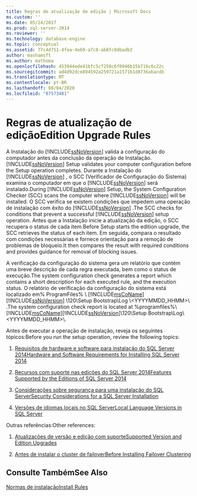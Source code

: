 ```yaml
---
title: Regras de atualização de edição | Microsoft Docs
ms.custom: ''
ms.date: 05/24/2017
ms.prod: sql-server-2014
ms.reviewer: ''
ms.technology: database-engine
ms.topic: conceptual
ms.assetid: 77c4d751-4fea-4e69-a7c8-ab8fc0dbadb2
author: mashamsft
ms.author: mathoma
ms.openlocfilehash: 453944ede41bfc5cf258c6f0946b15b716c6c22c
ms.sourcegitcommit: ad4d92dce894592a259721a1571b1d8736abacdb
ms.translationtype: MT
ms.contentlocale: pt-BR
ms.lasthandoff: 08/04/2020
ms.locfileid: "87573481"
---
```

# <a name="edition-upgrade-rules"></a><span data-ttu-id="ad177-102">Regras de atualização de edição</span><span class="sxs-lookup"><span data-stu-id="ad177-102">Edition Upgrade Rules</span></span>
  <span data-ttu-id="ad177-103">A Instalação do [!INCLUDE[ssNoVersion](../../includes/ssnoversion-md.md)] valida a configuração do computador antes da conclusão da operação de Instalação.</span><span class="sxs-lookup"><span data-stu-id="ad177-103">[!INCLUDE[ssNoVersion](../../includes/ssnoversion-md.md)] Setup validates your computer configuration before the Setup operation completes.</span></span> <span data-ttu-id="ad177-104">Durante a Instalação do [!INCLUDE[ssNoVersion](../../includes/ssnoversion-md.md)] , o SCC (Verificador de Configuração do Sistema) examina o computador em que o [!INCLUDE[ssNoVersion](../../includes/ssnoversion-md.md)] será instalado.</span><span class="sxs-lookup"><span data-stu-id="ad177-104">During [!INCLUDE[ssNoVersion](../../includes/ssnoversion-md.md)] Setup, the System Configuration Checker (SCC) scans the computer where [!INCLUDE[ssNoVersion](../../includes/ssnoversion-md.md)] will be installed.</span></span> <span data-ttu-id="ad177-105">O SCC verifica se existem condições que impedem uma operação de instalação com êxito do [!INCLUDE[ssNoVersion](../../includes/ssnoversion-md.md)] .</span><span class="sxs-lookup"><span data-stu-id="ad177-105">The SCC checks for conditions that prevent a successful [!INCLUDE[ssNoVersion](../../includes/ssnoversion-md.md)] setup operation.</span></span> <span data-ttu-id="ad177-106">Antes que a Instalação inicie a atualização da edição, o SCC recupera o status de cada item.</span><span class="sxs-lookup"><span data-stu-id="ad177-106">Before Setup starts the edition upgrade, the SCC retrieves the status of each item.</span></span> <span data-ttu-id="ad177-107">Em seguida, compara o resultado com condições necessárias e fornece orientação para a remoção de problemas de bloqueio.</span><span class="sxs-lookup"><span data-stu-id="ad177-107">It then compares the result with required conditions and provides guidance for removal of blocking issues.</span></span>  
  
 <span data-ttu-id="ad177-108">A verificação da configuração do sistema gera um relatório que contém uma breve descrição de cada regra executada, bem como o status de execução.</span><span class="sxs-lookup"><span data-stu-id="ad177-108">The system configuration check generates a report which contains a short description for each executed rule, and the execution status.</span></span> <span data-ttu-id="ad177-109">O relatório de verificação da configuração do sistema está localizado em% ProgramFiles% \\ [!INCLUDE[msCoName](../../includes/msconame-md.md)] [!INCLUDE[ssNoVersion](../../includes/ssnoversion-md.md)] \120\Setup Bootstrap\Log \\<YYYYMMDD_HHMM>\\ .</span><span class="sxs-lookup"><span data-stu-id="ad177-109">The system configuration check report is located at %programfiles%\\[!INCLUDE[msCoName](../../includes/msconame-md.md)][!INCLUDE[ssNoVersion](../../includes/ssnoversion-md.md)]\120\Setup Bootstrap\Log\\<YYYYMMDD_HHMM>\\.</span></span>  
  
 <span data-ttu-id="ad177-110">Antes de executar a operação de instalação, reveja os seguintes tópicos:</span><span class="sxs-lookup"><span data-stu-id="ad177-110">Before you run the setup operation, review the following topics:</span></span>  
  
1.  [<span data-ttu-id="ad177-111">Requisitos de hardware e software para instalação do SQL Server 2014</span><span class="sxs-lookup"><span data-stu-id="ad177-111">Hardware and Software Requirements for Installing SQL Server 2014</span></span>](hardware-and-software-requirements-for-installing-sql-server.md)  
  
2.  [<span data-ttu-id="ad177-112">Recursos com suporte nas edições do SQL Server 2014</span><span class="sxs-lookup"><span data-stu-id="ad177-112">Features Supported by the Editions of SQL Server 2014</span></span>](../../../2014/getting-started/features-supported-by-the-editions-of-sql-server-2014.md)  
  
3.  [<span data-ttu-id="ad177-113">Considerações sobre segurança para uma instalação do SQL Server</span><span class="sxs-lookup"><span data-stu-id="ad177-113">Security Considerations for a SQL Server Installation</span></span>](../../../2014/sql-server/install/security-considerations-for-a-sql-server-installation.md)  
  
4.  [<span data-ttu-id="ad177-114">Versões de idiomas locais no SQL Server</span><span class="sxs-lookup"><span data-stu-id="ad177-114">Local Language Versions in SQL Server</span></span>](../../../2014/sql-server/install/local-language-versions-in-sql-server.md)  
  
 <span data-ttu-id="ad177-115">Outras referências:</span><span class="sxs-lookup"><span data-stu-id="ad177-115">Other references:</span></span>  
  
1.  [<span data-ttu-id="ad177-116">Atualizações de versão e edição com suporte</span><span class="sxs-lookup"><span data-stu-id="ad177-116">Supported Version and Edition Upgrades</span></span>](../../database-engine/install-windows/supported-version-and-edition-upgrades.md)  
  
2.  [<span data-ttu-id="ad177-117">Antes de instalar o cluster de failover</span><span class="sxs-lookup"><span data-stu-id="ad177-117">Before Installing Failover Clustering</span></span>](../failover-clusters/install/before-installing-failover-clustering.md)  
  
## <a name="see-also"></a><span data-ttu-id="ad177-118">Consulte Também</span><span class="sxs-lookup"><span data-stu-id="ad177-118">See Also</span></span>  
 [<span data-ttu-id="ad177-119">Normas de instalação</span><span class="sxs-lookup"><span data-stu-id="ad177-119">Install Rules</span></span>](../../../2014/sql-server/install/install-rules.md)  
  
  
